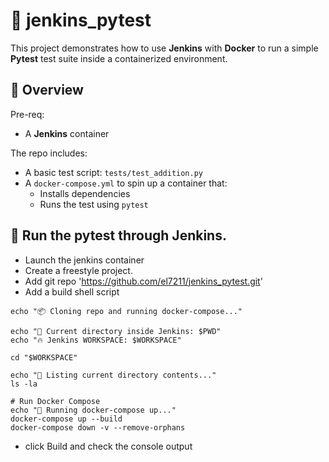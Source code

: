 # 🧪 jenkins_pytest

This project demonstrates how to use **Jenkins** with **Docker** to run a simple **Pytest** test suite inside a containerized environment.

## 🔧 Overview

Pre-req:
- A **Jenkins** container

The repo includes:
- A basic test script: `tests/test_addition.py`
- A `docker-compose.yml` to spin up a container that:
  - Installs dependencies
  - Runs the test using `pytest`

## 🔧 Run the pytest through Jenkins. 
- Launch the jenkins container 
- Create a freestyle project.
- Add git repo 'https://github.com/el7211/jenkins_pytest.git'
- Add a build shell script
```
echo "📦 Cloning repo and running docker-compose..."

echo "📍 Current directory inside Jenkins: $PWD"
echo "🔥 Jenkins WORKSPACE: $WORKSPACE"

cd "$WORKSPACE"

echo "📂 Listing current directory contents..."
ls -la

# Run Docker Compose
echo "🚀 Running docker-compose up..."
docker-compose up --build
docker-compose down -v --remove-orphans

```
- click Build and check the console output